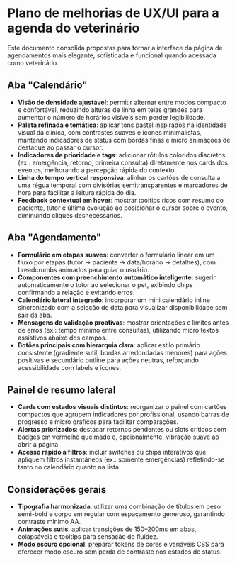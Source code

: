 # Plano de melhorias de UX/UI para a agenda do veterinário

Este documento consolida propostas para tornar a interface da página de agendamentos mais elegante, sofisticada e funcional quando acessada como veterinário.

## Aba "Calendário"
- **Visão de densidade ajustável**: permitir alternar entre modos compacto e confortável, reduzindo alturas de linha em telas grandes para aumentar o número de horários visíveis sem perder legibilidade.
- **Paleta refinada e temática**: aplicar tons pastel inspirados na identidade visual da clínica, com contrastes suaves e ícones minimalistas, mantendo indicadores de status com bordas finas e micro animações de destaque ao passar o cursor.
- **Indicadores de prioridade e tags**: adicionar rótulos coloridos discretos (ex.: emergência, retorno, primeira consulta) diretamente nos cards dos eventos, melhorando a percepção rápida do contexto.
- **Linha do tempo vertical responsiva**: alinhar os cartões de consulta a uma régua temporal com divisórias semitransparentes e marcadores de hora para facilitar a leitura rápida do dia.
- **Feedback contextual em hover**: mostrar tooltips ricos com resumo do paciente, tutor e última evolução ao posicionar o cursor sobre o evento, diminuindo cliques desnecessários.

## Aba "Agendamento"
- **Formulário em etapas suaves**: converter o formulário linear em um fluxo por etapas (tutor → paciente → data/horário → detalhes), com breadcrumbs animados para guiar o usuário.
- **Componentes com preenchimento automático inteligente**: sugerir automaticamente o tutor ao selecionar o pet, exibindo chips confirmando a relação e evitando erros.
- **Calendário lateral integrado**: incorporar um mini calendário inline sincronizado com a seleção de data para visualizar disponibilidade sem sair da aba.
- **Mensagens de validação proativas**: mostrar orientações e limites antes de erros (ex.: tempo mínimo entre consultas), utilizando micro textos assistivos abaixo dos campos.
- **Botões principais com hierarquia clara**: aplicar estilo primário consistente (gradiente sutil, bordas arredondadas menores) para ações positivas e secundário outline para ações neutras, reforçando acessibilidade com labels e ícones.

## Painel de resumo lateral
- **Cards com estados visuais distintos**: reorganizar o painel com cartões compactos que agrupem indicadores por profissional, usando barras de progresso e micro gráficos para facilitar comparações.
- **Alertas priorizados**: destacar retornos pendentes ou slots críticos com badges em vermelho queimado e, opcionalmente, vibração suave ao abrir a página.
- **Acesso rápido a filtros**: incluir switches ou chips interativos que apliquem filtros instantâneos (ex.: somente emergências) refletindo-se tanto no calendário quanto na lista.

## Considerações gerais
- **Tipografia harmonizada**: utilizar uma combinação de títulos em peso semi-bold e corpo em regular com espaçamento generoso, garantindo contraste mínimo AA.
- **Animações sutis**: aplicar transições de 150–200ms em abas, colapsáveis e tooltips para sensação de fluidez.
- **Modo escuro opcional**: preparar tokens de cores e variáveis CSS para oferecer modo escuro sem perda de contraste nos estados de status.
